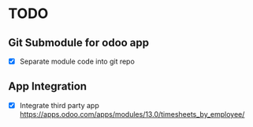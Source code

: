 # TODO

## Git Submodule for odoo app

- [x] Separate module code into git repo

## App Integration

- [x] Integrate third party app https://apps.odoo.com/apps/modules/13.0/timesheets_by_employee/